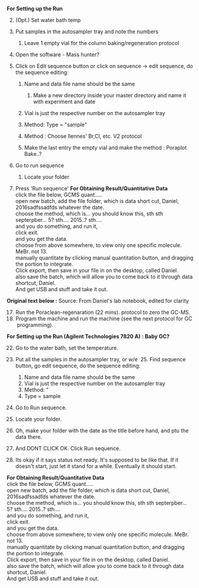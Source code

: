 **For Setting up the Run**

2. (Opt.) Set water bath temp
3. Put samples in the autosampler tray and note the numbers
    
    1. Leave 1 empty vial for the column baking/regeneration protocol
4. Open the software - Mass hunter?
5. Click on Edit sequence button or click on sequence -> edit sequence, do the sequence editing: 
    
    1. Name and data file name should be the same
        
        1. Make a new directory inside your master directory and name it with experiment and date
    2. Vial is just the respective number on the autosampler tray 
    3. Method: Type = "sample" 
    4. Method : Choose Ilennes' Br,Cl, etc. V2 protocol
    5. Make the last entry the empty vial and make the method : Poraplot Bake..?
6. Go to run sequence
    
    1. Locate your folder
7. Press 'Run sequence' 
**For Obtaining Result/Quantitative Data**   
click the file below, GCMS quant.....   
open new batch, add the file folder, which is data short cut, Daniel, 2016sadfssadfds whatever the date.   
choose the method, which is... you should know this, sth sth septerpber... 5? sth.... 2015..? sth....   
and you do something, and run it,   
click exit.   
and you get the data.   
choose from above somewhere, to view only one specific molecule. MeBr. not 13.   
manually quantitate by clicking manual quantitation button, and dragging the portion to integrate.   
Click export, then save in your file in on the desktop, called Daniel.   
also save the batch, which will allow you to come back to it through data shortcut, Daniel.   
And get USB and stuff and take it out. 
         

**Original text below :** Source: From Daniel's lab notebook, edited for clarity

17. Run the Poraclean-regenaration (22 mins). protocol to zero the GC-MS. 
18. Program the machine and run the machine (see the next protocol for GC programming).    

**For Setting up the Run (Agilent Technologies 7820 A)** **: Baby GC?**

22. Go to the water bath, set the temperature. 
23. Put all the samples in the autosampler tray, or w/e  25. Find sequence button, go edit sequence, do the sequence editing: 
    
    1. Name and data file name should be the same 
    2. Vial is just the respective number on the autosampler tray 
    3. Method: " 
    4. Type = sample 
26. Go to Run sequence. 
27. Locate your folder.  
28. Oh, make your folder with the date as the title before hand, and ptu the data there. 
29. And DONT CLICK OK. Click Run sequence. 
30. Its okay if it says status not ready. It's supposed to be like that. If it doesn't start, just let it stand for a while. Eventually it should start.    

**For Obtaining Result/Quantitative Data**   
click the file below, GCMS quant.....   
open new batch, add the file folder, which is data short cut, Daniel, 2016sadfssadfds whatever the date.   
choose the method, which is... you should know this, sth sth septerpber... 5? sth.... 2015..? sth....   
and you do something, and run it,   
click exit.   
and you get the data.   
choose from above somewhere, to view only one specific molecule. MeBr. not 13.   
manually quantitate by clicking manual quantitation button, and dragging the portion to integrate.   
Click export, then save in your file in on the desktop, called Daniel.   
also save the batch, which will allow you to come back to it through data shortcut, Daniel.   
And get USB and stuff and take it out.